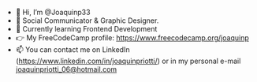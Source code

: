- 👋 Hi, I’m @Joaquinp33
- 📜 Social Communicator & Graphic Designer.
- 🌱 Currently learning Frontend Development
- 👉 My FreeCodeCamp profile: https://www.freecodecamp.org/joaquinp
- 📫 You can contact me on LinkedIn (https://www.linkedin.com/in/joaquinpriotti/) or in my personal e-mail joaquinpriotti_06@hotmail.com
<!---
Joaquinp33/Joaquinp33 is a ✨ special ✨ repository because its `README.md` (this file) appears on your GitHub profile.
You can click the Preview link to take a look at your changes.
--->
